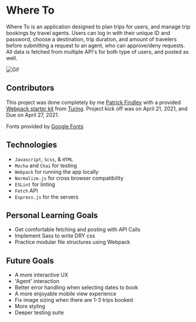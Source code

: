 # Where To

Where To is an application designed to plan trips for users, and manage trip bookings by travel agents. Users can log in with their unique ID and password, choose a destination, trip duration, and amount of travelers before submitting a request to an agent, who can approve/deny requests. All data is fetched from multiple API's for both type of users, and posted as well.

![Gif](https://media.giphy.com/media/LqOLXnOW9qLbR8nFFT/giphy.gif)

## Contributors

This project was done completely by me [Patrick Findley](https://github.com/Patfindley) with a provided [Webpack starter kit](https://github.com/turingschool-examples/webpack-starter-kit) from [Turing](https://turing.edu/). Project kick off was on April 21, 2021, and Due on April 27, 2021.

Fonts provided by [Google Fonts](https://fonts.google.com/)

## Technologies
- ```Javascript```, ```Scss```, & ```HTML```
- ```Mocha``` and ```Chai``` for testing
- ```Webpack``` for running the app locally
- ```Normalize.js``` for cross browser compatibility
- ```ESLint``` for linting
- ```Fetch``` API
- ```Express.js``` for the servers


## Personal Learning Goals
- Get comfortable fetching and posting with API Calls
- Implement Sass to write DRY css
- Practice modular file structures using Webpack

## Future Goals
- A more interactive UX
- 'Agent' interaction
- Better error handling when selecting dates to book
- A more enjoyable mobile view experience
- Fix image sizing when there are 1-3 trips booked
- More styling
- Deeper testing suite
